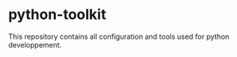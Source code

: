 # python-toolkit
This repository contains all configuration and tools used for python developpement.
